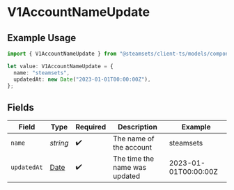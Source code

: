 # V1AccountNameUpdate

## Example Usage

```typescript
import { V1AccountNameUpdate } from "@steamsets/client-ts/models/components";

let value: V1AccountNameUpdate = {
  name: "steamsets",
  updatedAt: new Date("2023-01-01T00:00:00Z"),
};
```

## Fields

| Field                                                                                         | Type                                                                                          | Required                                                                                      | Description                                                                                   | Example                                                                                       |
| --------------------------------------------------------------------------------------------- | --------------------------------------------------------------------------------------------- | --------------------------------------------------------------------------------------------- | --------------------------------------------------------------------------------------------- | --------------------------------------------------------------------------------------------- |
| `name`                                                                                        | *string*                                                                                      | :heavy_check_mark:                                                                            | The name of the account                                                                       | steamsets                                                                                     |
| `updatedAt`                                                                                   | [Date](https://developer.mozilla.org/en-US/docs/Web/JavaScript/Reference/Global_Objects/Date) | :heavy_check_mark:                                                                            | The time the name was updated                                                                 | 2023-01-01T00:00:00Z                                                                          |